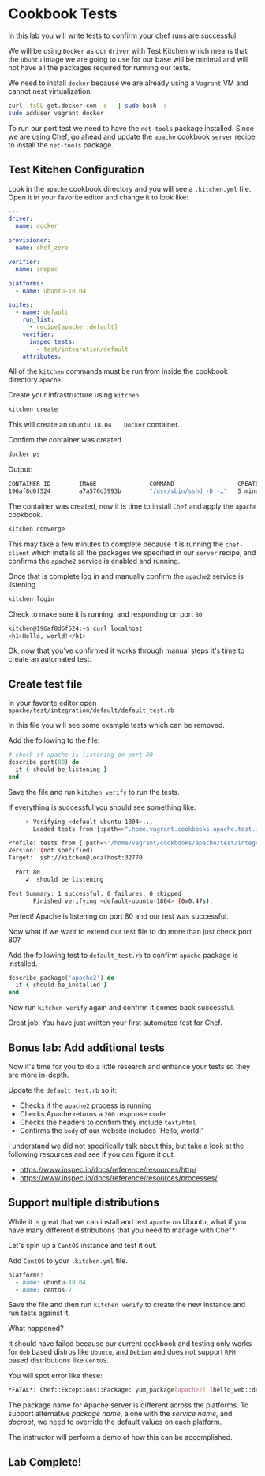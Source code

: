 # Cookbook Tests

In this lab you will write tests to confirm your chef runs are successful. 

We will be using `Docker` as our `driver` with Test Kitchen which means that the `Ubuntu` image we are going to use for our base will be minimal and will not have all the packages required for running our tests.

We need to install `docker` because we are already using a `Vagrant` VM and cannot nest virtualization. 
```bash
curl -fsSL get.docker.com -o - | sudo bash -s
sudo adduser vagrant docker
```

To run our port test we need to have the `net-tools` package installed.  Since we are using Chef, go ahead and update the `apache` cookbook `server` recipe to install the `net-tools` package.

## Test Kitchen Configuration 
Look in the `apache` cookbook directory and you will see a `.kitchen.yml` file.  Open it in your favorite editor and change it to look like: 
```yaml
---
driver:
  name: docker

provisioner:
  name: chef_zero

verifier:
  name: inspec

platforms:
  - name: ubuntu-18.04

suites:
  - name: default
    run_list:
      - recipe[apache::default]
    verifier:
      inspec_tests:
        - test/integration/default
    attributes:
``` 

All of the `kitchen` commands must be run from inside the cookbook directory `apache`

Create your infrastructure using `kitchen`
```bash
kitchen create
```

This will create an `Ubuntu 18.04	` `Docker` container. 

Confirm the container was created
```bash
docker ps 
```

Output: 
```bash
CONTAINER ID        IMAGE               COMMAND                  CREATED             STATUS              PORTS                   NAMES
196af8d6f524        a7a576d3993b        "/usr/sbin/sshd -D -…"   5 minutes ago       Up 5 minutes        0.0.0.0:32770->22/tcp   defaultubuntu1804-vagrant-chefdk-74wxg9fh
```

The container was created, now it is time to install `Chef` and apply the `apache` cookbook. 
```bash
kitchen converge
```

This may take a few minutes to complete because it is running the `chef-client` which installs all the packages we specified in our `server` recipe, and confirms the `apache2` service is enabled and running. 

Once that is complete log in and manually confirm the `apache2` service is listening 
```bash
kitchen login 
```


Check to make sure it is running, and responding on port `80`
```bash
kitchen@196af8d6f524:~$ curl localhost
<h1>Hello, world!</h1>
```

Ok, now that you've confirmed it works through manual steps it's time to create an automated test. 

## Create test file 
In your favorite editor open `apache/test/integration/default/default_test.rb`

In this file you will see some example tests which can be removed. 

Add the following to the file: 
```ruby
# check if apache is listening on port 80
describe port(80) do
  it { should be_listening }
end
```

Save the file and run `kitchen verify` to run the tests. 

If everything is successful you should see something like:
```bash
-----> Verifying <default-ubuntu-1804>...
       Loaded tests from {:path=>".home.vagrant.cookbooks.apache.test.integration.default"}

Profile: tests from {:path=>"/home/vagrant/cookbooks/apache/test/integration/default"} (tests from {:path=>".home.vagrant.cookbooks.apache.test.integration.default"})
Version: (not specified)
Target:  ssh://kitchen@localhost:32770

  Port 80
     ✔  should be listening

Test Summary: 1 successful, 0 failures, 0 skipped
       Finished verifying <default-ubuntu-1804> (0m0.47s).
```

Perfect!  Apache is listening on port 80 and our test was successful.  

Now what if we want to extend our test file to do more than just check port 80? 

Add the following test to `default_test.rb` to confirm `apache` package is installed. 
```ruby
describe package('apache2') do
  it { should be_installed }
end
```

Now run `kitchen verify` again and confirm it comes back successful.  


Great job!  You have just written your first automated test for Chef. 


## Bonus lab: Add additional tests
Now it's time for you to do a little research and enhance your tests so they are more in-depth. 

Update the `default_test.rb` so it: 
* Checks if the `apache2` process is running 
* Checks Apache returns a `200` response code
* Checks the headers to confirm they include `text/html`
* Confirms the `body` of our website includes 'Hello, world!' 

I understand we did not specifically talk about this, but take a look at the following resources and see if you can figure it out. 
* https://www.inspec.io/docs/reference/resources/http/
* https://www.inspec.io/docs/reference/resources/processes/

## Support multiple distributions
While it is great that we can install and test `apache` on Ubuntu, what if you have many different distributions that you need to manage with Chef? 

Let's spin up a `CentOS` instance and test it out. 


Add `CentOS` to your `.kitchen.yml` file. 
```ruby
platforms:
  - name: ubuntu-18.04
  - name: centos-7
```

Save the file and then run `kitchen verify` to create the new instance and run tests against it. 

What happened? 

It should have failed because our current cookbook and testing only works for `deb` based distros like `Ubuntu`, and `Debian` and does not support `RPM` based distributions like `CentOS`. 

You will spot error like these: 
```bash
*FATAL*: Chef::Exceptions::Package: yum_package[apache2] (hello_web::default line 6) had an error: Chef::Exceptions::Package: No candidate version available for apache2
```  

The package name for  Apache server is different across the platforms. To support alternative _package name_, alone with the _service name_, and _docroot_, we need to override the default values on each platform.

The instructor will perform a demo of how this can be accomplished. 

## Lab Complete! 
